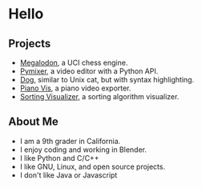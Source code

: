 # Hello

## Projects
* [Megalodon][megalodon], a UCI chess engine.
* [Pymixer][video], a video editor with a Python API.
* [Dog][dog], similar to Unix cat, but with syntax highlighting.
* [Piano Vis][pianovis], a piano video exporter.
* [Sorting Visualizer][sortvis], a sorting algorithm visualizer.

## About Me
* I am a 9th grader in California.
* I enjoy coding and working in Blender.
* I like Python and C/C++
* I like GNU, Linux, and open source projects.
* I don't like Java or Javascript

[pianovis]: https://github.com/HuangPatrick16777216/piano_vis
[sortvis]: https://github.com/HuangPatrick16777216/sorting_visualizer
[megalodon]: https://github.com/HuangPatrick16777216/megalodon
[video]: https://github.com/HuangPatrick16777216/video_editor
[dog]: https://github.com/HuangPatrick16777216/dog
